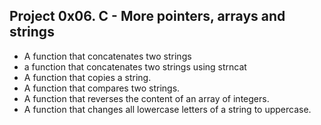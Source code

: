 ## Project 0x06. C - More pointers, arrays and strings
* A function that concatenates two strings
* a function that concatenates two strings using strncat
* A function that copies a string.
* A function that compares two strings.
* A function that reverses the content of an array of integers.
* A function that changes all lowercase letters of a string to uppercase.



